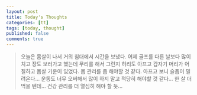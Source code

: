 ```yaml
---
layout: post
title: Today's Thoughts
categories: [tt]
tags: [today, thought]
published: false
comments: true
---
```


> 오늘은 몸살이 나서 거의 침대에서 시간을 보냈다.
> 어제 골프를 다른 날보다 많이치고 장도 보러가고 했는데 무리를 해서 그런지 허리도 아프고 갑자기 머리가 어질하고 몸살 기운이 있었다.
> 몸 관리를 좀 해야할 것 같다. 아프고 보니 슬픔이 밀려온다...
> 운동도 너무 오버해서 많이 하지 말고 적당히 해야할 것 같다...
> 한 살 더 먹을 텐데... 건강 관리를 더 열심히 해야 할 듯...